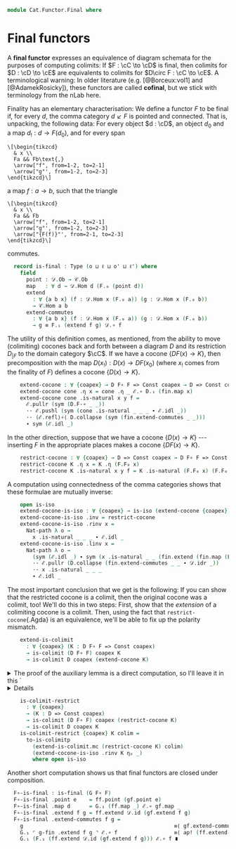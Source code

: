 <!--
```agda
open import Cat.Instances.Shape.Terminal
open import Cat.Diagram.Colimit.Base
open import Cat.Prelude

import Cat.Functor.Reasoning as Func
import Cat.Reasoning as Cr
```
-->

```agda
module Cat.Functor.Final where
```

# Final functors

A **final functor** expresses an equivalence of diagram schemata for the
purposes of computing colimits: If $F : \cC \to \cD$ is final,
then colimits for $D : \cD \to \cE$ are equivalents to colimits
for $D\circ F : \cC \to \cE$. A terminological warning: In older
literature (e.g. [@Borceux:vol1] and [@AdamekRosicky]), these functors
are called **cofinal**, but we stick with terminology from the nLab
here.

<!--
```agda
module
  _ {o ℓ o' ℓ'} {𝒞 : Precategory o ℓ} {𝒟 : Precategory o' ℓ'}
    (F : Functor 𝒞 𝒟)
  where

  open Functor

  private
    module 𝒞 = Cr 𝒞
    module 𝒟 = Cr 𝒟
    module F = Functor F
```
-->

Finality has an elementary characterisation: We define a functor $F$ to
be final if, for every $d$, the comma category $d \swarrow F$ is pointed
and connected. That is, unpacking, the following data: For every object
$d : \cD$, an object $d_0$ and a map $d_! : d \to F(d_0)$, and for
every span

~~~{.quiver}
\[\begin{tikzcd}
  & x \\
  Fa && Fb\text{,}
  \arrow["f", from=1-2, to=2-1]
  \arrow["g"', from=1-2, to=2-3]
\end{tikzcd}\]
~~~

a map $f : a \to b$, such that the triangle

~~~{.quiver}
\[\begin{tikzcd}
  & x \\
  Fa && Fb
  \arrow["f", from=1-2, to=2-1]
  \arrow["g"', from=1-2, to=2-3]
  \arrow["{F(f)}"', from=2-1, to=2-3]
\end{tikzcd}\]
~~~

commutes.

```agda
  record is-final : Type (o ⊔ ℓ ⊔ o' ⊔ ℓ') where
    field
      point : 𝒟.Ob → 𝒞.Ob
      map   : ∀ d → 𝒟.Hom d (F.₀ (point d))
      extend
        : ∀ {a b x} (f : 𝒟.Hom x (F.₀ a)) (g : 𝒟.Hom x (F.₀ b))
        → 𝒞.Hom a b
      extend-commutes
        : ∀ {a b x} (f : 𝒟.Hom x (F.₀ a)) (g : 𝒟.Hom x (F.₀ b))
        → g ≡ F.₁ (extend f g) 𝒟.∘ f
```

<!--
```agda
  module
    _ {o'' ℓ''} {ℰ : Precategory o'' ℓ''} {D : Functor 𝒟 ℰ} (final : is-final)
    where
    private
      module fin = is-final final
      module D = Func D
      module ℰ = Cr ℰ
      open _=>_
```
-->

The utility of this definition comes, as mentioned, from the ability to
move (colimiting) cocones back and forth between a diagram $D$ and its
restriction $D_{|F}$ to the domain category $\cC$. If we have a
cocone $\{DF(x) \to K\}$, then precomposition with the map $D(x_!) :
D(x) \to DF(x_0)$ (where $x_!$ comes from the finality of $F$) defines a
cocone $\{D(x) \to K\}$.

```agda
    extend-cocone : ∀ {coapex} → D F∘ F => Const coapex → D => Const coapex
    extend-cocone cone .η x = cone .η _ ℰ.∘ D.₁ (fin.map x)
    extend-cocone cone .is-natural x y f =
      ℰ.pullr (sym (D.F-∘ _ _))
      ·· ℰ.pushl (sym (cone .is-natural _ _ _ ∙ ℰ.idl _))
      ·· (ℰ.refl⟩∘⟨ D.collapse (sym (fin.extend-commutes _ _)))
      ∙ sym (ℰ.idl _)
```

In the other direction, suppose that we have a cocone $\{D(x) \to K\}$
--- inserting $F$ in the appropriate places makes a cocone $\{DF(x) \to
K\}$.

```agda
    restrict-cocone : ∀ {coapex} → D => Const coapex → D F∘ F => Const coapex
    restrict-cocone K .η x = K .η (F.F₀ x)
    restrict-cocone K .is-natural x y f = K .is-natural (F.F₀ x) (F.F₀ y) (F.F₁ f)
```

A computation using connectedness of the comma categories shows that
these formulae are mutually inverse:

```agda
    open is-iso
    extend-cocone-is-iso : ∀ {coapex} → is-iso (extend-cocone {coapex})
    extend-cocone-is-iso .inv = restrict-cocone
    extend-cocone-is-iso .rinv x =
      Nat-path λ o →
        x .is-natural _ _ _ ∙ ℰ.idl _
    extend-cocone-is-iso .linv x =
      Nat-path λ o →
        (sym (ℰ.idl _) ∙ sym (x .is-natural _ _ (fin.extend (fin.map (F.F₀ o)) 𝒟.id)) ℰ.⟩∘⟨refl)
        ·· ℰ.pullr (D.collapse (fin.extend-commutes _ _ ∙ 𝒟.idr _))
        ·· x .is-natural _ _ _
        ∙ ℰ.idl _
```

The most important conclusion that we get is the following: If you can
show that the restricted cocone is a colimit, then the original cocone
was a colimit, too! We'll do this in two steps: First, show that the
_extension_ of a colimiting cocone is a colimit. Then, using the fact
that `restrict-cocone`{.Agda} is an equivalence, we'll be able to fix up
the polarity mismatch.

```agda
    extend-is-colimit
      : ∀ {coapex} (K : D F∘ F => Const coapex)
      → is-colimit (D F∘ F) coapex K
      → is-colimit D coapex (extend-cocone K)
```

<details>
<summary>
The proof of the auxiliary lemma is a direct computation, so I'll leave
it in this `<details>`{.html} tag for the curious reader only.
</summary>

```agda
    extend-is-colimit {coapex} K colim =
      to-is-colimitp mc refl
      module extend-is-colimit where
        module colim = is-colimit colim
        open make-is-colimit

        mc : make-is-colimit D coapex
        mc .ψ x = extend-cocone K .η x
        mc .commutes f = extend-cocone K .is-natural _ _ _ ∙ ℰ.idl _
        mc .universal eps p =
          colim.universal (λ j → eps (F.F₀ j)) λ f → p (F.F₁ f)
        mc .factors eps p =
          ℰ.pulll (colim.factors _ _)
          ∙ p (fin.map _)
        mc .unique eps p other q =
          colim.unique _ _ _ λ j →
            other ℰ.∘ K .η j                                  ≡⟨ ℰ.refl⟩∘⟨ (sym (ℰ.idl _) ∙ sym (K .is-natural _ _ _)) ⟩
            other ℰ.∘ K .η _ ℰ.∘ D.F₁ (F.F₁ (fin.extend _ _)) ≡⟨ ℰ.refl⟩∘⟨ ℰ.refl⟩∘⟨ ap D.₁ (sym (𝒟.idr _) ∙ sym (fin.extend-commutes _ _)) ⟩
            other ℰ.∘ K .η _ ℰ.∘ D.F₁ (fin.map _)             ≡⟨ q (F.F₀ j) ⟩
            eps (F.F₀ j)                                      ∎
```

</details>

```agda
    is-colimit-restrict
      : ∀ {coapex}
      → (K : D => Const coapex)
      → is-colimit (D F∘ F) coapex (restrict-cocone K)
      → is-colimit D coapex K
    is-colimit-restrict {coapex} K colim =
      to-is-colimitp
        (extend-is-colimit.mc (restrict-cocone K) colim)
        (extend-cocone-is-iso .rinv K ηₚ _)
        where open is-iso
```

<!--
```agda
module
  _ {o ℓ o' ℓ' o'' ℓ''}
    {𝒞 : Precategory o ℓ} {𝒟 : Precategory o' ℓ'} {ℰ : Precategory o'' ℓ''}
    (F : Functor 𝒞 𝒟) (G : Functor 𝒟 ℰ)
    (f-fin : is-final F) (g-fin : is-final G)
  where
  private
    module 𝒟 = Cr 𝒟
    module ℰ = Cr ℰ
    module G = Functor G
    module F = Functor F
    module ff = is-final f-fin
    module gf = is-final g-fin
    open is-final
```
-->

Another short computation shows us that final functors are closed under
composition.

```agda
  F∘-is-final : is-final (G F∘ F)
  F∘-is-final .point e    = ff.point (gf.point e)
  F∘-is-final .map d      = G.₁ (ff.map _) ℰ.∘ gf.map _
  F∘-is-final .extend f g = ff.extend 𝒟.id (gf.extend f g)
  F∘-is-final .extend-commutes f g =
    g                                                ≡⟨ gf.extend-commutes _ _ ⟩
    G.₁ ⌜ g-fin .extend f g ⌝ ℰ.∘ f                  ≡⟨ ap! (ff.extend-commutes _ _ ∙ 𝒟.elimr refl) ⟩
    G.₁ (F.₁ (ff.extend 𝒟.id (gf.extend f g))) ℰ.∘ f ∎
```
